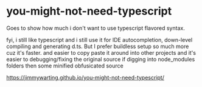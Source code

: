 # you-might-not-need-typescript
Goes to show how much i don't want to use typescript flavored syntax.

fyi, i still like typescript and i still use it for IDE autocompletion, down-level compiling and generating d.ts.
But I prefer buildless setup so much more cuz it's faster. and easier to copy paste it around into other projects and it's easier to debugging/fixing the original source if digging into node_modules folders then some minified obfusicated source

https://jimmywarting.github.io/you-might-not-need-typescript/
